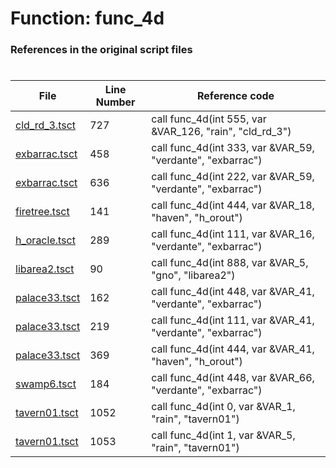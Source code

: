 # Function: func_4d
### References in the original script files

#

| File | Line Number | Reference code |
| --- | --- | --- |
| [cld_rd_3.tsct](../../../out/cld_rd_3.tsct#L727) | 727 | call func_4d(int 555, var &VAR_126, "rain", "cld_rd_3") |
| [exbarrac.tsct](../../../out/exbarrac.tsct#L458) | 458 | call func_4d(int 333, var &VAR_59, "verdante", "exbarrac") |
| [exbarrac.tsct](../../../out/exbarrac.tsct#L636) | 636 | call func_4d(int 222, var &VAR_59, "verdante", "exbarrac") |
| [firetree.tsct](../../../out/firetree.tsct#L141) | 141 | call func_4d(int 444, var &VAR_18, "haven", "h_orout") |
| [h_oracle.tsct](../../../out/h_oracle.tsct#L289) | 289 | call func_4d(int 111, var &VAR_16, "verdante", "exbarrac") |
| [libarea2.tsct](../../../out/libarea2.tsct#L90) | 90 | call func_4d(int 888, var &VAR_5, "gno", "libarea2") |
| [palace33.tsct](../../../out/palace33.tsct#L162) | 162 | call func_4d(int 448, var &VAR_41, "verdante", "exbarrac") |
| [palace33.tsct](../../../out/palace33.tsct#L219) | 219 | call func_4d(int 111, var &VAR_41, "verdante", "exbarrac") |
| [palace33.tsct](../../../out/palace33.tsct#L369) | 369 | call func_4d(int 444, var &VAR_41, "haven", "h_orout") |
| [swamp6.tsct](../../../out/swamp6.tsct#L184) | 184 | call func_4d(int 448, var &VAR_66, "verdante", "exbarrac") |
| [tavern01.tsct](../../../out/tavern01.tsct#L1052) | 1052 | call func_4d(int 0, var &VAR_1, "rain", "tavern01") |
| [tavern01.tsct](../../../out/tavern01.tsct#L1053) | 1053 | call func_4d(int 1, var &VAR_5, "rain", "tavern01") |
